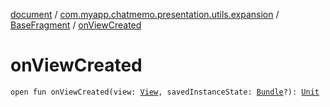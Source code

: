 [document](../../index.md) / [com.myapp.chatmemo.presentation.utils.expansion](../index.md) / [BaseFragment](index.md) / [onViewCreated](./on-view-created.md)

# onViewCreated

`open fun onViewCreated(view: `[`View`](https://developer.android.com/reference/android/view/View.html)`, savedInstanceState: `[`Bundle`](https://developer.android.com/reference/android/os/Bundle.html)`?): `[`Unit`](https://kotlinlang.org/api/latest/jvm/stdlib/kotlin/-unit/index.html)